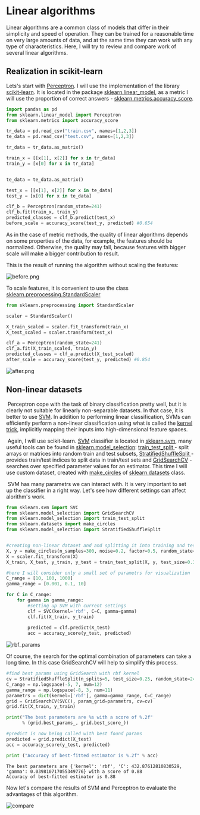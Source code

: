 Linear algorithms
===================

Linear algorithms are a common class of models that differ in their simplicity and speed of operation. They can be trained for a reasonable time on very large amounts of data, and at the same time they can work with any type of characteristics. Here, I will try to review and compare work of several linear algorithms.


Realization in scikit-learn
----------
Lets's start with [Perceptron](https://en.wikipedia.org/wiki/Perceptron). I will use the implementation of the library [scikit-learn](http://scikit-learn.org/stable/index.html). 
It is located in the package [sklearn.linear_model](http://scikit-learn.org/stable/modules/classes.html#module-sklearn.linear_model), as a metric I will use the proportion of correct answers - [sklearn.metrics.accuracy_score](http://scikit-learn.org/stable/modules/generated/sklearn.metrics.accuracy_score.html).


```python
import pandas as pd
from sklearn.linear_model import Perceptron
from sklearn.metrics import accuracy_score

tr_data = pd.read_csv("train.csv", names=[1,2,3])
te_data = pd.read_csv("test.csv", names=[1,2,3])

tr_data = tr_data.as_matrix()

train_x = [[x[1], x[2]] for x in tr_data]
train_y = [x[0] for x in tr_data]


te_data = te_data.as_matrix()

test_x = [[x[1], x[2]] for x in te_data]
test_y = [x[0] for x in te_data]

clf_b = Perceptron(random_state=241)
clf_b.fit(train_x, train_y)
predicted_classes = clf_b.predict(test_x)
before_scale = accuracy_score(test_y, predicted) #0.654
```


  As in the case of metric methods, the quality of linear algorithms depends on some properties of the data, for example, the features should be normalized. Otherwise, the quality may fall, because features with bigger scale will make a bigger contribution to result.


This is the result of running the algorithm without scaling the features:


![before.png](https://github.com/AlievMagomed/ML-Perceptron-/blob/master/before.png?raw=true)


To scale features, it is convenient to use the class [sklearn.preprocessing.StandardScaler](http://scikit-learn.org/stable/modules/generated/sklearn.preprocessing.StandardScaler.html)


```python
from sklearn.preprocessing import StandardScaler

scaler = StandardScaler()

X_train_scaled = scaler.fit_transform(train_x)
X_test_scaled = scaler.transform(test_x)

clf_a = Perceptron(random_state=241)
clf_a.fit(X_train_scaled, train_y)
predicted_classes = clf_a.predict(X_test_scaled)
after_scale = accuracy_score(test_y, predicted) #0.854
```


![after.png](https://github.com/AlievMagomed/ML-Perceptron-/blob/master/after.png?raw=true)

## Non-linear datasets

​	Perceptron cope with the task of binary classification pretty well, but it is clearly not suitable for linearly non-separable datasets. In that case, it is better to use [SVM](https://en.wikipedia.org/wiki/Support_vector_machine). In addition to performing linear classification, SVMs can efficiently perform a non-linear classification using what is called the [kernel trick](https://en.wikipedia.org/wiki/Kernel_method), implicitly mapping their inputs into high-dimensional feature spaces.

​	Again, I will use scikit-learn. [SVM](http://scikit-learn.org/stable/modules/svm.html) classifier is located in [sklearn.svm](http://scikit-learn.org/stable/modules/classes.html#module-sklearn.svm), many useful tools can be found in [sklearn.model_selection](http://scikit-learn.org/stable/modules/classes.html#module-sklearn.model_selection): [train_test_split ](http://scikit-learn.org/stable/modules/generated/sklearn.model_selection.train_test_split.html#sklearn.model_selection.train_test_split) - split arrays or matrices into random train and test subsets, [StratifiedShuffleSplit ](http://scikit-learn.org/stable/modules/generated/sklearn.model_selection.StratifiedShuffleSplit.html#sklearn.model_selection.StratifiedShuffleSplit) - provides train/test indices to split data in train/test sets and [GridSearchCV](http://scikit-learn.org/stable/modules/generated/sklearn.model_selection.GridSearchCV.html) - searches over specified parameter values for an estimator. This time I will use custom dataset, created with [make_circles](http://scikit-learn.org/stable/modules/generated/sklearn.datasets.make_circles.html) of [sklearn.datasets](http://scikit-learn.org/stable/modules/classes.html#module-sklearn.datasets) class.

​	SVM has many parametrs we can interact with. It is very important to set up the classifier in a right way. Let's see how different settings can affect alorithm's work.

```python
from sklearn.svm import SVC
from sklearn.model_selection import GridSearchCV
from sklearn.model_selection import train_test_split
from sklearn.datasets import make_circles
from sklearn.model_selection import StratifiedShuffleSplit


#creating non-linear dataset and and splitting it into training and testing parts
X, y = make_circles(n_samples=300, noise=0.2, factor=0.5, random_state=241)
X = scaler.fit_transform(X)
X_train, X_test, y_train, y_test = train_test_split(X, y, test_size=0.3, random_state=42)

#here I will consider only a small set of parametrs for visualization
C_range = [10, 100, 1000]
gamma_range = [0.001, 0.1, 10]

for C in C_range:
    for gamma in gamma_range:
        #setting up SVM with current settings
        clf = SVC(kernel='rbf', C=C, gamma=gamma)
        clf.fit(X_train, y_train)
        
        predicted = clf.predict(X_test)
        acc = accuracy_score(y_test, predicted)

```

![rbf_params](https://github.com/AlievMagomed/ML-Perceptron-/blob/master/RBF%20params.png?raw=true)

Of course, the search for the optimal combination of parameters can take a long time. In this case  GridSearchCV will help to simplify this process.

````python
#find best params using GridSearch with rbf kernel
cv = StratifiedShuffleSplit(n_splits=5, test_size=0.25, random_state=241)
C_range = np.logspace(-5, 7, num=12)
gamma_range = np.logspace(-8, 3, num=11)
parametrs = dict(kernel=['rbf'], gamma=gamma_range, C=C_range)
grid = GridSearchCV(SVC(), param_grid=parametrs, cv=cv)
grid.fit(X_train, y_train)

print("The best parameters are %s with a score of %.2f"
      % (grid.best_params_, grid.best_score_))

#predict is now being called with best found params
predicted = grid.predict(X_test)
acc = accuracy_score(y_test, predicted)

print ("Accuracy of best-fitted estimator is %.2f" % acc)
````

```
The best parameters are {'kernel': 'rbf', 'C': 432.87612810830529, 'gamma': 0.039810717055349776} with a score of 0.88
Accuracy of best-fitted estimator is 0.88
```

Now let's compare the results of SVM and Perceptron to evaluate the advantages of this algorithm.

![compare](https://github.com/AlievMagomed/ML-Perceptron-/blob/master/rbf_perc_compare.png?raw=true)

